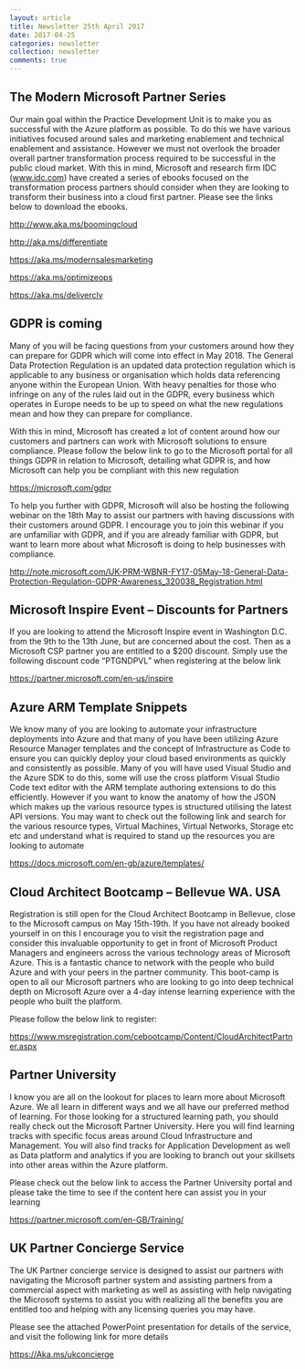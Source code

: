 ```yaml
---
layout: article
title: Newsletter 25th April 2017
date: 2017-04-25
categories: newsletter
collection: newsletter
comments: true
---
```


## The Modern Microsoft Partner Series
 

Our main goal within the Practice Development Unit is to make you as successful with the Azure platform as possible. To do this we have various initiatives focused around sales and marketing enablement and technical enablement and assistance. However we must not overlook the broader overall partner transformation process required to be successful in the public cloud market. With this in mind, Microsoft and research firm IDC (www.idc.com) have created a series of ebooks focused on the transformation process partners should consider when they are looking to transform their business into a cloud first partner. Please see the links below to download the ebooks.

<http://www.aka.ms/boomingcloud>

<http://aka.ms/differentiate>

<https://aka.ms/modernsalesmarketing>

<https://aka.ms/optimizeops>

<https://aka.ms/deliverclv>


## GDPR is coming


Many of you will be facing questions from your customers around how they can prepare for GDPR which will come into effect in May 2018. The General Data Protection Regulation is an updated data protection regulation which is applicable to any business or organisation which holds data referencing anyone within the European Union. With heavy penalties for those who infringe on any of the rules laid out in the GDPR, every business which operates in Europe needs to be up to speed on what the new regulations mean and how they can prepare for compliance.

With this in mind, Microsoft has created a lot of content around how our customers and partners can work with Microsoft solutions to ensure compliance. Please follow the below link to go to the Microsoft portal for all things GDPR in relation to Microsoft, detailing what GDPR is, and how Microsoft can help you be compliant with this new regulation

<https://microsoft.com/gdpr>

To help you further with GDPR, Microsoft will also be hosting the following webinar on the 18th May to assist our partners with having discussions with their customers around GDPR. I encourage you to join this webinar if you are unfamiliar with GDPR, and if you are already familiar with GDPR, but want to learn more about what Microsoft is doing to help businesses with compliance.

<http://note.microsoft.com/UK-PRM-WBNR-FY17-05May-18-General-Data-Protection-Regulation-GDPR-Awareness_320038_Registration.html>


## Microsoft Inspire Event – Discounts for Partners


If you are looking to attend the Microsoft Inspire event in Washington D.C. from the 9th to the 13th June, but are concerned about the cost. Then as a Microsoft CSP partner you are entitled to a $200 discount. Simply use the following discount code “PTGNDPVL” when registering at the below link

<https://partner.microsoft.com/en-us/inspire>


## Azure ARM Template Snippets


We know many of you are looking to automate your infrastructure deployments into Azure and that many of you have been utilizing Azure Resource Manager templates and the concept of Infrastructure as Code to ensure you can quickly deploy your cloud based environments as quickly and consistently as possible. Many of you will have used Visual Studio and the Azure SDK to do this, some will use the cross platform Visual Studio Code text editor with the ARM template authoring extensions to do this efficiently. However if you want to know the anatomy of how the JSON which makes up the various resource types is structured utilising the latest API versions. You may want to check out the following link and search for the various resource types, Virtual Machines, Virtual Networks, Storage etc etc and understand what is required to stand up the resources you are looking to automate 

<https://docs.microsoft.com/en-gb/azure/templates/>



## Cloud Architect Bootcamp – Bellevue WA. USA


Registration is still open for the Cloud Architect Bootcamp in Bellevue, close to the Microsoft campus on May 15th-19th. If you have not already booked yourself in on this I encourage you to visit the registration page and consider this invaluable opportunity to get in front of Microsoft Product Managers and engineers across the various technology areas of Microsoft Azure. This is a fantastic chance to network with the people who build Azure and with your peers in the partner community. 
This boot-camp is open to all our Microsoft partners who are looking to go into deep technical depth on Microsoft Azure over a 4-day intense learning experience with the people who built the platform.

Please follow the below link to register:

<https://www.msregistration.com/cebootcamp/Content/CloudArchitectPartner.aspx>



## Partner University


I know you are all on the lookout for places to learn more about Microsoft Azure. We all learn in different ways and we all have our preferred method of learning. For those looking for a structured learning path, you should really check out the Microsoft Partner University. Here you will find learning tracks with specific focus areas around Cloud Infrastructure and Management. You will also find tracks for Application Development as well as Data platform and analytics if you are looking to branch out your skillsets into other areas within the Azure platform.

Please check out the below link to access the Partner University portal and please take the time to see if the content here can assist you in your learning 

<https://partner.microsoft.com/en-GB/Training/>



## UK Partner Concierge Service
The UK Partner concierge service is designed to assist our partners with navigating the Microsoft partner system and assisting partners from a commercial aspect with marketing as well as assisting with help navigating the Microsoft systems to assist you with realizing all the benefits you are entitled too and helping with any licensing queries you may have. 

Please see the attached PowerPoint presentation for details of the service, and visit the following link for more details

<https://Aka.ms/ukconcierge>
